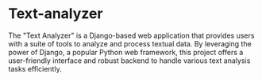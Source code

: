 # Text-analyzer
The "Text Analyzer" is a Django-based web application that provides users with a suite of tools to analyze and process textual data. By leveraging the power of Django, a popular Python web framework, this project offers a user-friendly interface and robust backend to handle various text analysis tasks efficiently.
